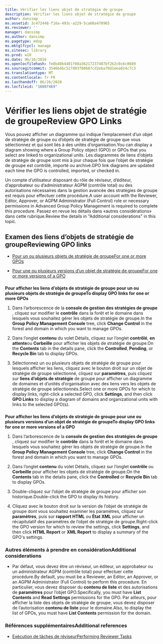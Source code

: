 ```yaml
---
title: Vérifier les liens objet de stratégie de groupe
description: Vérifier les liens objet de stratégie de groupe
author: dansimp
ms.assetid: 3c472448-f16a-493c-a229-5ca60a470965
ms.reviewer: ''
manager: dansimp
ms.author: dansimp
ms.pagetype: mdop
ms.mktglfcycl: manage
ms.sitesec: library
ms.prod: w10
ms.date: 06/16/2016
ms.openlocfilehash: fe8b40b4401f08a36217237487bf2b2c0c6c0689
ms.sourcegitcommit: 354664bc527d93f80687cd2eba70d1eea024c7c3
ms.translationtype: MT
ms.contentlocale: fr-FR
ms.lasthandoff: 06/26/2020
ms.locfileid: "10807469"
---
```

# <span data-ttu-id="5cfe5-103">Vérifier les liens objet de stratégie de groupe</span><span class="sxs-lookup"><span data-stu-id="5cfe5-103">Review GPO Links</span></span>


<span data-ttu-id="5cfe5-104">Vous pouvez afficher un diagramme qui indique l’emplacement d’un objet de stratégie de groupe ou d’objets de stratégie de groupe que vous sélectionnez et qui sont liés à des unités d’organisation.</span><span class="sxs-lookup"><span data-stu-id="5cfe5-104">You can display a diagram showing where a Group Policy object (GPO) or GPOs that you select are linked to organizational units.</span></span> <span data-ttu-id="5cfe5-105">Les diagrammes de liens d’objets de stratégie de groupe sont mis à jour chaque fois que l’objet de stratégie de groupe est contrôlé, importé ou archivé.</span><span class="sxs-lookup"><span data-stu-id="5cfe5-105">GPO link diagrams are updated each time the GPO is controlled, imported, or checked in.</span></span>

<span data-ttu-id="5cfe5-106">Un compte d’utilisateur disposant du rôle de réviseur, d’éditeur, d’approbateur ou d’administrateur AGPM (contrôle total) ou des autorisations nécessaires dans la gestion avancée des stratégies de groupe est requis pour effectuer cette procédure.</span><span class="sxs-lookup"><span data-stu-id="5cfe5-106">A user account with the Reviewer, Editor, Approver, or AGPM Administrator (Full Control) role or necessary permissions in Advanced Group Policy Management is required to complete this procedure.</span></span> <span data-ttu-id="5cfe5-107">Passez en revue les détails dans «autres considérations» dans cette rubrique.</span><span class="sxs-lookup"><span data-stu-id="5cfe5-107">Review the details in "Additional considerations" in this topic.</span></span>

## <span data-ttu-id="5cfe5-108">Examen des liens d’objets de stratégie de groupe</span><span class="sxs-lookup"><span data-stu-id="5cfe5-108">Reviewing GPO links</span></span>


-   [<span data-ttu-id="5cfe5-109">Pour un ou plusieurs objets de stratégie de groupe</span><span class="sxs-lookup"><span data-stu-id="5cfe5-109">For one or more GPOs</span></span>](#bkmk-gpos)

-   [<span data-ttu-id="5cfe5-110">Pour une ou plusieurs versions d’un objet de stratégie de groupe</span><span class="sxs-lookup"><span data-stu-id="5cfe5-110">For one or more versions of a GPO</span></span>](#bkmk-gpo-versions)

### <a href="" id="bkmk-gpos"></a>

**<span data-ttu-id="5cfe5-111">Pour afficher les liens d’objets de stratégie de groupe pour un ou plusieurs objets de stratégie de groupe</span><span class="sxs-lookup"><span data-stu-id="5cfe5-111">To display GPO links for one or more GPOs</span></span>**

1.  <span data-ttu-id="5cfe5-112">Dans l’arborescence de la **console de gestion des stratégies de groupe** , cliquez sur modifier le **contrôle** dans la forêt et le domaine dans lesquels vous souhaitez gérer les objets de stratégie de groupe.</span><span class="sxs-lookup"><span data-stu-id="5cfe5-112">In the **Group Policy Management Console** tree, click **Change Control** in the forest and domain in which you want to manage GPOs.</span></span>

2.  <span data-ttu-id="5cfe5-113">Dans l’onglet **contenu** du volet Détails, cliquez sur l’onglet **contrôlé**, **en attente**ou **Corbeille** pour afficher les objets de stratégie de groupe.</span><span class="sxs-lookup"><span data-stu-id="5cfe5-113">On the **Contents** tab in the details pane, click the **Controlled**, **Pending**, or **Recycle Bin** tab to display GPOs.</span></span>

3.  <span data-ttu-id="5cfe5-114">Sélectionnez un ou plusieurs objets de stratégie de groupe pour lesquels afficher les liens, cliquez avec le bouton droit sur un objet de stratégie de groupe sélectionné, cliquez sur **paramètres**, puis cliquez sur **liens d’objets de stratégie** de groupe pour afficher un diagramme de domaines et d’unités d’organisation avec des liens vers les objets de stratégie de groupe sélectionnés.</span><span class="sxs-lookup"><span data-stu-id="5cfe5-114">Select one or more GPOs for which to display links, right-click a selected GPO, click **Settings**, and then click **GPO Links** to display a diagram of domains and organizational units with links to the selected GPO(s).</span></span>

### <a href="" id="bkmk-gpo-versions"></a>

**<span data-ttu-id="5cfe5-115">Pour afficher les liens d’objets de stratégie de groupe pour une ou plusieurs versions d’un objet de stratégie de groupe</span><span class="sxs-lookup"><span data-stu-id="5cfe5-115">To display GPO links for one or more versions of a GPO</span></span>**

1.  <span data-ttu-id="5cfe5-116">Dans l’arborescence de la **console de gestion des stratégies de groupe** , cliquez sur modifier le **contrôle** dans la forêt et le domaine dans lesquels vous souhaitez gérer les objets de stratégie de groupe.</span><span class="sxs-lookup"><span data-stu-id="5cfe5-116">In the **Group Policy Management Console** tree, click **Change Control** in the forest and domain in which you want to manage GPOs.</span></span>

2.  <span data-ttu-id="5cfe5-117">Dans l’onglet **contenu** du volet Détails, cliquez sur l’onglet **contrôle** ou **Corbeille** pour afficher les objets de stratégie de groupe.</span><span class="sxs-lookup"><span data-stu-id="5cfe5-117">On the **Contents** tab in the details pane, click the **Controlled** or **Recycle Bin** tab to display GPOs.</span></span>

3.  <span data-ttu-id="5cfe5-118">Double-cliquez sur l’objet de stratégie de groupe pour afficher son historique.</span><span class="sxs-lookup"><span data-stu-id="5cfe5-118">Double-click the GPO to display its history.</span></span>

4.  <span data-ttu-id="5cfe5-119">Cliquez avec le bouton droit sur la version de l’objet de stratégie de groupe dont vous souhaitez examiner les paramètres, cliquez sur **paramètres**, puis sur **rapport HTML** ou **État XML** pour afficher un récapitulatif des paramètres de l’objet de stratégie de groupe.</span><span class="sxs-lookup"><span data-stu-id="5cfe5-119">Right-click the GPO version for which to review the settings, click **Settings**, and then click **HTML Report** or **XML Report** to display a summary of the GPO's settings.</span></span>

### <span data-ttu-id="5cfe5-120">Autres éléments à prendre en considération</span><span class="sxs-lookup"><span data-stu-id="5cfe5-120">Additional considerations</span></span>

-   <span data-ttu-id="5cfe5-121">Par défaut, vous devez être un réviseur, un éditeur, un approbateur ou un administrateur AGPM (contrôle total) pour effectuer cette procédure.</span><span class="sxs-lookup"><span data-stu-id="5cfe5-121">By default, you must be a Reviewer, an Editor, an Approver, or an AGPM Administrator (Full Control) to perform this procedure.</span></span> <span data-ttu-id="5cfe5-122">En particulier, vous devez disposer du **contenu de liste** et des autorisations de **paramètres** pour l’objet GPO.</span><span class="sxs-lookup"><span data-stu-id="5cfe5-122">Specifically, you must have **List Contents** and **Read Settings** permissions for the GPO.</span></span> <span data-ttu-id="5cfe5-123">Par ailleurs, pour afficher la liste des objets de stratégie de groupe, vous devez disposer de l’autorisation **contenu de liste** pour le domaine.</span><span class="sxs-lookup"><span data-stu-id="5cfe5-123">Also, to display the list of GPOs, you must have **List Contents** permission for the domain.</span></span>

### <span data-ttu-id="5cfe5-124">Références supplémentaires</span><span class="sxs-lookup"><span data-stu-id="5cfe5-124">Additional references</span></span>

-   [<span data-ttu-id="5cfe5-125">Exécution de tâches de réviseur</span><span class="sxs-lookup"><span data-stu-id="5cfe5-125">Performing Reviewer Tasks</span></span>](performing-reviewer-tasks.md)

 

 





